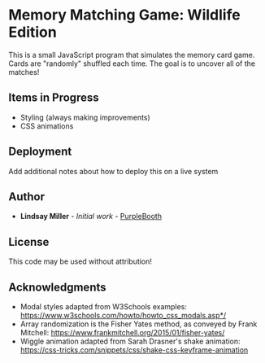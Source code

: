 # Memory Matching Game: Wildlife Edition

This is a small JavaScript program that simulates the memory card game. Cards are "randomly" shuffled each time. The goal is to uncover all of the matches!

## Items in Progress

* Styling (always making improvements)
* CSS animations

## Deployment

Add additional notes about how to deploy this on a live system

## Author

* **Lindsay Miller** - *Initial work* - [PurpleBooth](https://github.com/PurpleBooth)


## License

This code may be used without attribution!

## Acknowledgments

* Modal styles adapted from W3Schools examples: https://www.w3schools.com/howto/howto_css_modals.asp*/
* Array randomization is the Fisher Yates method, as conveyed by Frank Mitchell: https://www.frankmitchell.org/2015/01/fisher-yates/
* Wiggle animation adapted from Sarah Drasner's shake animation: https://css-tricks.com/snippets/css/shake-css-keyframe-animation
